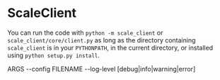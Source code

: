 ScaleClient
=============

You can run the code with `python -m scale_client` or `scale_client/core/client.py` as long as the directory containing `scale_client` is in your `PYTHONPATH`, in the current directory, or installed using `python setup.py install`.

ARGS
--config FILENAME
--log-level [debug|info|warning|error]
